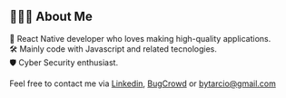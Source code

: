 ## 👨🏻‍💻 About Me
:dna: React Native developer who loves making high-quality applications.<br/>
:hammer_and_wrench: Mainly code with Javascript and related tecnologies.<br/>
:shield: Cyber Security enthusiast.<br/>

Feel free to contact me via [Linkedin](https://linkedin.com/in/tarcioteix), [BugCrowd](https://bugcrowd.com/teixtarcio) or [bytarcio@gmail.com](mailto:bytarcio@gmail.com)<br/>
